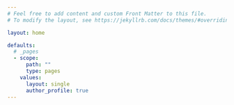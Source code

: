 ```yaml
---
# Feel free to add content and custom Front Matter to this file.
# To modify the layout, see https://jekyllrb.com/docs/themes/#overriding-theme-defaults

layout: home

defaults:
  # _pages
  - scope:
      path: ""
      type: pages
    values:
      layout: single
      author_profile: true
---
```

